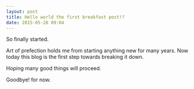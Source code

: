 ```yaml
---
layout: post
title: Hello world the first breakfast post!?
date: 2015-05-28 09:04
---
```


So finally started.

Art of prefection holds me from starting anything new for many years. Now today this blog is the first step towards breaking it down.

Hoping many good things will proceed.

Goodbye! for now.